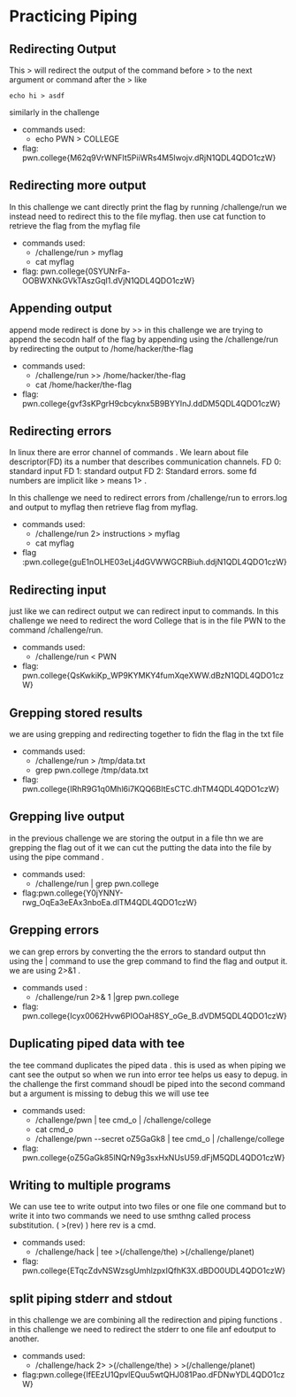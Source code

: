 # Practicing Piping

## Redirecting Output

This > will redirect the output of the command before > to the next argument or command after the > like 

`echo hi > asdf` 

similarly in the challenge 

- commands used:
    - echo PWN > COLLEGE
- flag: pwn.college{M62q9VrWNFIt5PiiWRs4M5Iwojv.dRjN1QDL4QDO1czW}

## Redirecting more output

In this challenge we cant directly print the flag by running /challenge/run we instead need to redirect this to the file myflag. then use cat function to retrieve the flag from the myflag file

- commands used:
    - /challenge/run > myflag
    - cat myflag
- flag: pwn.college{0SYUNrFa-OOBWXNkGVkTAszGqI1.dVjN1QDL4QDO1czW}

## Appending output

append mode redirect is done by >>  in this challenge we are trying  to append the secodn half of the flag by appending using the /challenge/run by redirecting the output to /home/hacker/the-flag

- commands used:
    - /challenge/run >> /home/hacker/the-flag
    - cat /home/hacker/the-flag
- flag: pwn.college{gvf3sKPgrH9cbcyknx5B9BYYInJ.ddDM5QDL4QDO1czW}

## Redirecting errors

In linux there are error channel of commands . We learn about file descriptor(FD) its a number that describes communication channels.  FD 0: standard input FD 1: standard output FD 2: Standard errors. some fd numbers are implicit like > means 1> .

In this challenge we need to redirect errors from /challenge/run to errors.log and output to myflag then retrieve flag from myflag.

- commands used:
    - /challenge/run 2> instructions > myflag
    - cat myflag
- flag :pwn.college{guE1nOLHE03eLj4dGVWWGCRBiuh.ddjN1QDL4QDO1czW}

## Redirecting input

just like we can redirect output we can redirect input to commands. In this challenge we need to redirect the word College that is in the file PWN to the command /challenge/run.

- commands used:
    - /challenge/run < PWN
- flag: pwn.college{QsKwkiKp_WP9KYMKY4fumXqeXWW.dBzN1QDL4QDO1czW}

## Grepping stored results

we are using grepping and redirecting together to fidn the flag in the txt file 

- commands used:
    - /challenge/run > /tmp/data.txt
    - grep pwn.college /tmp/data.txt
- flag: pwn.college{IRhR9G1q0Mhl6i7KQQ6BItEsCTC.dhTM4QDL4QDO1czW}

## Grepping live output

in the previous challenge we are storing the output in a file thn we are grepping the flag out of it we can cut the putting the data into the file by using the pipe command .

- commands used:
    - /challenge/run | grep pwn.college
- flag:pwn.college{Y0jYNNY-rwg_OqEa3eEAx3nboEa.dlTM4QDL4QDO1czW}

## Grepping errors

we can grep errors by converting the the errors to standard output thn using the | command to use the grep command to find the flag and output it. we are using 2>&1 .

- commands used :
    - /challenge/run 2>& 1 |grep pwn.college
- flag: pwn.college{Icyx0062Hvw6PIOOaH8SY_oGe_B.dVDM5QDL4QDO1czW}

## Duplicating piped data with tee

the tee command duplicates the piped data . this is used as when piping we cant see the output so when we run into error tee helps us easy to depug. in the challenge the first command shoudl be piped into the second command but a argument is missing to debug this we will use tee 

- commands used:
    - /challenge/pwn | tee cmd_o | /challenge/college
    - cat cmd_o
    - /challenge/pwn --secret oZ5GaGk8 | tee cmd_o | /challenge/college
- flag: pwn.college{oZ5GaGk85lNQrN9g3sxHxNUsU59.dFjM5QDL4QDO1czW}

## Writing to multiple programs

We can use tee to write output into two files or one file one command but to write it into two commands we need to use smthng called process substitution. ( >(rev) ) here rev is a cmd.

- commands used:
    - /challenge/hack | tee >(/challenge/the) >(/challenge/planet)
- flag: pwn.college{ETqcZdvNSWzsgUmhlzpxIQfhK3X.dBDO0UDL4QDO1czW}

## split piping stderr and stdout

in this challenge we are combining all the redirection and piping functions . in this challenge we need to redirect the stderr to one  file anf edoutput to another.

- commands used:
    - /challenge/hack 2> >(/challenge/the) > >(/challenge/planet)
- flag:pwn.college{IfEEzU1QpvlEQuu5wtQHJ081Pao.dFDNwYDL4QDO1czW}

